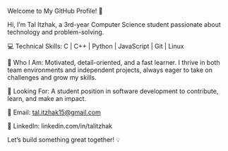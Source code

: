 Welcome to My GitHub Profile! 👋

Hi, I’m Tal Itzhak, a 3rd-year Computer Science student passionate about technology and problem-solving.

💻 Technical Skills:
C | C++ | Python | JavaScript | Git | Linux

🌟 Who I Am:
Motivated, detail-oriented, and a fast learner. I thrive in both team environments and independent projects, always eager to take on challenges and grow my skills.

🚀 Looking For:
A student position in software development to contribute, learn, and make an impact.

📧 Email: tal.itzhak15@gmail.com

🔗 LinkedIn: linkedin.com/in/talitzhak

Let’s build something great together! 💡
